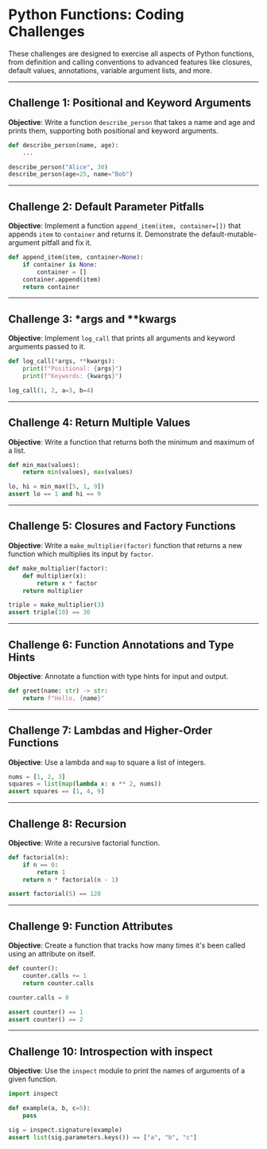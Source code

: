 # Python Functions: Coding Challenges

These challenges are designed to exercise all aspects of Python functions, from definition and calling conventions to advanced features like closures, default values, annotations, variable argument lists, and more.

---

## Challenge 1: Positional and Keyword Arguments

**Objective**: Write a function `describe_person` that takes a name and age and prints them, supporting both positional and keyword arguments.

```python
def describe_person(name, age):
    ...

describe_person("Alice", 30)
describe_person(age=25, name="Bob")
```

---

## Challenge 2: Default Parameter Pitfalls

**Objective**: Implement a function `append_item(item, container=[])` that appends `item` to `container` and returns it. Demonstrate the default-mutable-argument pitfall and fix it.

```python
def append_item(item, container=None):
    if container is None:
        container = []
    container.append(item)
    return container
```

---

## Challenge 3: \*args and \*\*kwargs

**Objective**: Implement `log_call` that prints all arguments and keyword arguments passed to it.

```python
def log_call(*args, **kwargs):
    print(f"Positional: {args}")
    print(f"Keywords: {kwargs}")

log_call(1, 2, a=3, b=4)
```

---

## Challenge 4: Return Multiple Values

**Objective**: Write a function that returns both the minimum and maximum of a list.

```python
def min_max(values):
    return min(values), max(values)

lo, hi = min_max([5, 1, 9])
assert lo == 1 and hi == 9
```

---

## Challenge 5: Closures and Factory Functions

**Objective**: Write a `make_multiplier(factor)` function that returns a new function which multiplies its input by `factor`.

```python
def make_multiplier(factor):
    def multiplier(x):
        return x * factor
    return multiplier

triple = make_multiplier(3)
assert triple(10) == 30
```

---

## Challenge 6: Function Annotations and Type Hints

**Objective**: Annotate a function with type hints for input and output.

```python
def greet(name: str) -> str:
    return f"Hello, {name}"
```

---

## Challenge 7: Lambdas and Higher-Order Functions

**Objective**: Use a lambda and `map` to square a list of integers.

```python
nums = [1, 2, 3]
squares = list(map(lambda x: x ** 2, nums))
assert squares == [1, 4, 9]
```

---

## Challenge 8: Recursion

**Objective**: Write a recursive factorial function.

```python
def factorial(n):
    if n == 0:
        return 1
    return n * factorial(n - 1)

assert factorial(5) == 120
```

---

## Challenge 9: Function Attributes

**Objective**: Create a function that tracks how many times it's been called using an attribute on itself.

```python
def counter():
    counter.calls += 1
    return counter.calls

counter.calls = 0

assert counter() == 1
assert counter() == 2
```

---

## Challenge 10: Introspection with inspect

**Objective**: Use the `inspect` module to print the names of arguments of a given function.

```python
import inspect

def example(a, b, c=5):
    pass

sig = inspect.signature(example)
assert list(sig.parameters.keys()) == ["a", "b", "c"]
```

